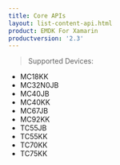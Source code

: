 ```yaml
---
title: Core APIs
layout: list-content-api.html
product: EMDK For Xamarin
productversion: '2.3'
---
```


>Supported Devices:
* MC18KK
* MC32N0JB
* MC40JB
* MC40KK
* MC67JB
* MC92KK
* TC55JB
* TC55KK
* TC70KK
* TC75KK















